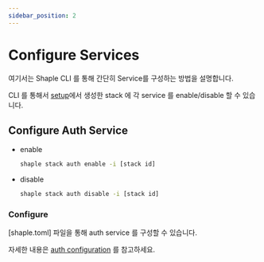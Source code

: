 ```yaml
---
sidebar_position: 2
---
```


# Configure Services
여기서는 Shaple CLI 를 통해 간단히 Service를 구성하는 방법을 설명합니다. 

CLI 를 통해서 [setup](./setup.md#get-stack-info)에서 생성한 stack 에 각 service 를 enable/disable 할 수 있습니다.

## Configure Auth Service
- enable
    ```bash
    shaple stack auth enable -i [stack id]
    ```
- disable
    ```bash
    shaple stack auth disable -i [stack id]
    ```

### Configure
[shaple.toml] 파일을 통해 auth service 를 구성할 수 있습니다.

자세한 내용은 [auth configuration](/docs/configurations#auth-configs) 를 참고하세요.

